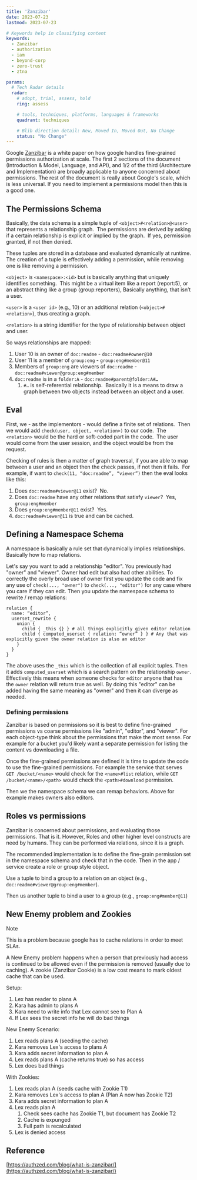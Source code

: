 ```yaml
---
title: 'Zanzibar'
date: 2023-07-23
lastmod: 2023-07-23

# Keywords help in classifying content
keywords:
  - Zanzibar
  - authorization
  - iam
  - beyond-corp
  - zero-trust
  - ztna

params:
  # Tech Radar details
  radar:
    # adopt, trial, assess, hold
    ring: assess

    # tools, techniques, platforms, languages & frameworks
    quadrant: techniques

    # Blib direction detail: New, Moved In, Moved Out, No Change
    status: "No Change"
---
```


Google [Zanzibar](https://research.google/pubs/zanzibar-googles-consistent-global-authorization-system/) is a white paper on how google handles fine-grained permissions authorization at scale.  The first 2 sections of the document (Introduction & Model, Language, and API), and 1/2 of the third (Architecture and Implementation) are broadly applicable to anyone concerned about permissions.  The rest of the document is really about Google's scale, which is less universal.  If you need to implement a permissions model then this is a good one.

<!--more-->

## The Permissions Schema

Basically, the data schema is a simple tuple of `<object>#<relation>@<user>` that represents a relationship graph.  The permissions are derived by asking if a certain relationship is explicit or implied by the graph.  If yes, permission granted, if not then denied.

These tuples are stored in a database and evaluated dynamically at runtime.  The creation of a tuple is effectively adding a permission, while removing one is like removing a permission.

`<object>` is `<namespace>:<id>` but is basically anything that uniquely identifies something.  This might be a virtual item like a report (report:5), or an abstract thing like a group (group:reporters), Basically anything, that isn’t a user.

`<user>` is a `<user id>` (e.g., 10) or an additional relation (`<object>#<relation>`), thus creating a graph.

`<relation>` is a string identifier for the type of relationship between object and user.

So ways relationships are mapped:

1. User 10 is an owner of `doc:readme` - `doc:readme#owner@10`
2. User 11 is a member of `group:eng` - `group:eng#member@11`
3. Members of `group:eng` are viewers of `doc:readme` - `doc:readme#viewer@group:eng#member`
4. `doc:readme` is in a `folder:A` - `doc:readme#parent@folder:A#…`
    1. `#…` is self-referential relationship.  Basically it is a means to draw a graph between two objects instead between an object and a user.

## Eval

First, we - as the implementors - would define a finite set of relations.  Then we would add `check(user, object, <relation>)` to our code.  The `<relation>` would be the hard or soft-coded part in the code.  The user would come from the user session, and the object would be from the request.

Checking of rules is then a matter of graph traversal, if you are able to map between a user and an object then the check passes, if not then it fails.  For example, if want to `check(11, “doc:readme”, “viewer”)` then the eval looks like this:

1. Does `doc:readme#viewer@11` exist?  No.
2. Does `doc:readme` have any other relations that satisfy `viewer`?  Yes, `group:eng#member`
3. Does `group:eng#member@11` exist?  Yes.
4. `doc:readme#viewer@11` is true and can be cached.

## Defining a Namespace Schema

A namespace is basically a rule set that dynamically implies relationships.  Basically how to map relations.

Let's say you want to add a relationship "editor".  You previously had "owner" and "viewer".  Owner had edit but also had other abilities.  To correctly the overly broad use of owner first you update the code and fix any use of `check(..., "owner")` to `check(..., "editor")` for any case where you care if they can edit.  Then you update the namespace schema to rewrite / remap relations:

```plain
relation {
  name: “editor”,
  userset_rewrite {
    union {
      child { _this {} } # all things explicitly given editor relation
      child { computed_userset { relation: “owner” } } # Any that was explicitly given the owner relation is also an editor
    }
  }
}
```

The above uses the `_this` which is the collection of all explicit tuples.  Then it adds `computed_userset` which is a search pattern on the relationship `owner`.  Effectively this means when someone checks for `editor` anyone that has the `owner` relation will return true as well.  By doing this "editor" can be added having the same meaning as "owner" and then it can diverge as needed.

### Defining permissions

Zanzibar is based on permissions so it is best to define fine-grained permissions vs coarse permissions like "admin", "editor", and "viewer".  For each object-type think about the permissions that make the most sense.  For example for a bucket you'd likely want a separate permission for listing the content vs downloading a file.

Once the fine-grained permissions are defined it is time to update the code to use the fine-grained permissions.  For example the service that serves `GET /bucket/<name>` would check for the `<name>#list` relation, while `GET /bucket/<name>/<path>` would check the `<path>#download` permission.

Then we the namespace schema we can remap behaviors.  Above for example makes owners also editors.

## Roles vs permissions

Zanzibar is concerned about permissions, and evaluating those permissions.  That is it.  However, Roles and other higher level constructs are need by humans.  They can be performed via relations, since it is a graph.

The recommended implementation is to define the fine-grain permission set in the namespace schema and check that in the code.  Then in the app / service create a role or group style object.

Use a tuple to bind a group to a relation on an object (e.g., `doc:readme#viewer@group:eng#member`).

Then us another tuple to bind a user to a group (e.g., `group:eng#member@11`)

## New Enemy problem and Zookies

> [!NOTE]
> This is a problem because google has to cache relations in order to meet SLAs.

A New Enemy problem happens when a person that previously had access is continued to be allowed even if the permission is removed (usually due to caching).  A zookie (Zanzibar Cookie) is a low cost means to mark oldest cache that can be used.

Setup:

1. Lex has reader to plans A
2. Kara has admin to plans A
3. Kara need to write info that Lex cannot see to Plan A
4. If Lex sees the secret info he will do bad things

New Enemy Scenario:

1. Lex reads plans A (seeding the cache)
2. Kara removes Lex's access to plans A
3. Kara adds secret information to plan A
4. Lex reads plans A (cache returns true) so has access
5. Lex does bad things

With Zookies:

1. Lex reads plan A (seeds cache with Zookie T1)
2. Kara removes Lex's access to plan A (Plan A now has Zookie T2)
3. Kara adds secret information to plan A
4. Lex reads plan A
    1. Check sees cache has Zookie T1, but document has Zookie T2
    2. Cache is expunged
    3. Full path is recalculated
5. Lex is denied access

## Reference

[https://authzed.com/blog/what-is-zanzibar/](https://authzed.com/blog/what-is-zanzibar/)
